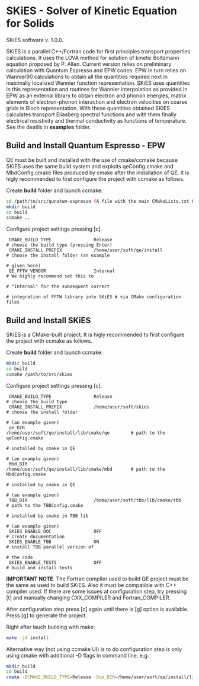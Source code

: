# SKiES - Solver of Kinetic Equation for Solids

SKiES software v. 1.0.0.

SKiES is a parallel C++/Fortran code for first principles transport properties calculations. It uses the LOVA method for solution of kinetic Boltzmann equation proposed by P. Allen.
Current version relies on preliminary calculation with Quantum Espresso and EPW codes.
EPW in turn relies on Wannier90 calculations to obtain all the quantities required next in maximally localized Wannier function representation. SKiES uses quantities in this representation and routines for Wannier interpolation as provided in EPW as an external library to obtain electron and phonon energies, matrix elements of electron-phonon interaction and electron velocities on coarse grids in Bloch representation. With these quantities obtained SKiES calculates transport Eliasberg spectral functions and with them finally electrical resistivity and thermal conductivity as functions of temperature. See the deatils in **examples** folder.

## Build and Install Quantum Espresso - EPW

QE must be built and installed with the use of cmake/ccmake because SKiES uses the same build system and exploits qeConfig.cmake and MbdConfig.cmake files produced by cmake after the installation of QE. It is higly recommended to first configure the project with ccmake as follows.

Create **build** folder and launch ccmake:
```bash
cd /path/to/src/qunatum-espresso (A file with the main CMakeLists.txt QE file, e.g /home/user/soft/qe)
mkdir build
cd build
ccmake ..
```
Configure project settings pressing [c].
```
 CMAKE_BUILD_TYPE                Release                                 # choose the build type (pressing Enter)
 CMAKE_INSTALL_PREFIX            /home/user/soft/qe/install              # choose the install folder (an example
                                                                         # given here)
 QE_FFTW_VENDOR                  Internal                                # We highly recommend set this to 
                                                                         # "Internal" for the subsequent correct
                                                                         # integration of FFTW library into SKiES # via CMake configuration files

```

## Build and Install SKiES

SKiES is a CMake-built project.
It is higly recommended to first configure the project with ccmake as follows.

Create **build** folder and launch ccmake:
```bash
mkdir build
cd build
ccmake /path/to/src/skies
```
Configure project settings pressing [c].
```
 CMAKE_BUILD_TYPE                Release                                        # choose the build type
 CMAKE_INSTALL_PREFIX            /home/user/soft/skies                          # choose the install folder
                                                                                # (an example given)
 qe_DIR                          /home/user/soft/qe/install/lib/cmake/qe        # path to the qeConfig.cmake
                                                                                # installed by cmake in QE
                                                                                # (an example given)
 Mbd_DIR                         /home/user/soft/qe/install/lib/cmake/mbd       # path to the MbdConfig.cmake
                                                                                # installed by cmake in QE
                                                                                # (an example given)
 TBB_DIR                         /home/user/soft/tbb/lib/cmake/tbb              # path to the TBBConfig.cmake
                                                                                # installed by cmake in TBB lib
                                                                                # (an example given)
 SKIES_ENABLE_DOC                OFF                                            # create documentation
 SKIES_ENABLE_TBB                ON                                             # install TBB parallel version of
                                                                                # the code
 SKIES_ENABLE_TESTS              OFF                                            # build and install tests
```

**IMPORTANT NOTE**. The Fortran compiler used to build QE project must be the same as used to build SKiES. Also it must be compatible with C++ compiler used. If there are some issues at configuration step, try pressing [t] and manually changing CXX_COMPILER and Fortran_COMPILER.

After configuration step press [c] again until there is [g] option is available. Press [g] to generate the project. 

Right after lauch building with make:
```bash
make -j4 install
```

Alternative way (not using ccmake UI) is to do configuration step is only using cmake with additional -D flags in command line, e.g.
```bash
mkdir build
cd build
cmake -DCMAKE_BUILD_TYPE=Release -Dqe_DIR=/home/user/soft/qe/install/lib/cmake/qe -S /path/to/src/skies
```

